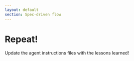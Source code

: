 ```yaml
---
layout: default
section: Spec-driven flow
---
```


# Repeat!

<CalloutCard v-click variant="success" class="mt-10">
  Update the agent instructions files with the lessons learned!
</CalloutCard>
